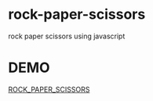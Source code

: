 # rock-paper-scissors
rock paper scissors using javascript

# DEMO 
[ROCK_PAPER_SCISSORS](https://rock-paper-scissors-by-sanjay.vercel.app/)
